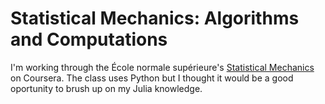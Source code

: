 Statistical Mechanics: Algorithms and Computations
==================================================

I'm working through the École normale supérieure's 
[Statistical Mechanics](https://class.coursera.org/smac-001) on Coursera.
The class uses Python but I thought it would be a good oportunity to
brush up on my Julia knowledge.
